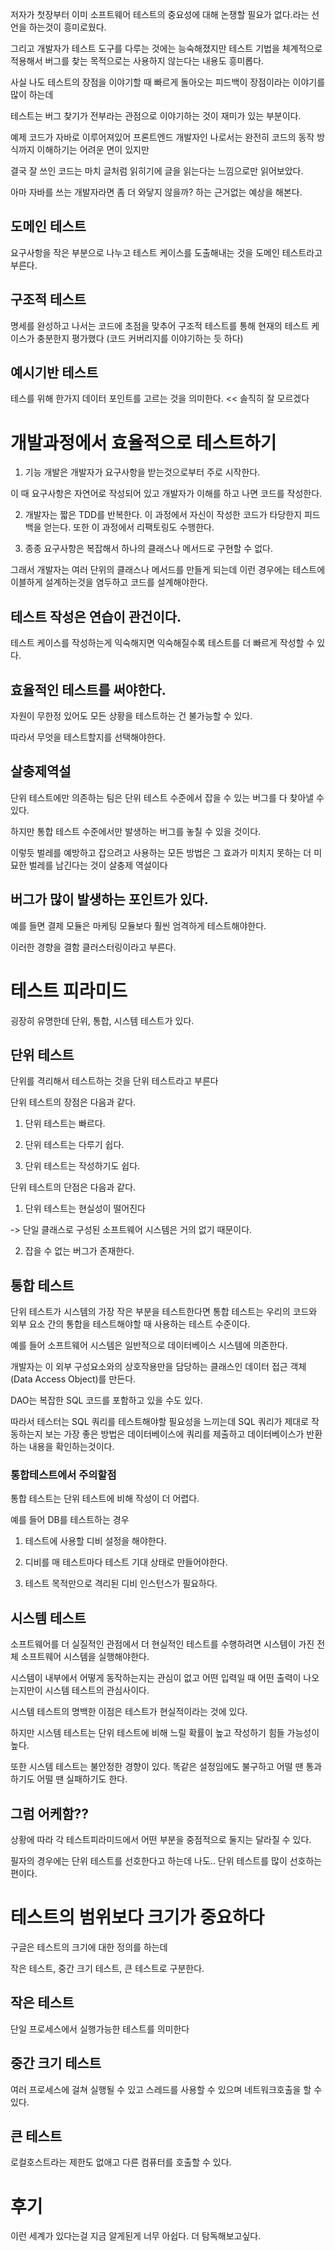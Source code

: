 저자가 첫장부터 이미 소프트웨어 테스트의 중요성에 대해 논쟁할 필요가 없다.라는 선언을 하는것이 흥미로웠다.

그리고 개발자가 테스트 도구를 다루는 것에는 능숙해졌지만 테스트 기법을 체계적으로 적용해서 버그를 찾는 목적으로는 사용하지 않는다는 내용도 흥미롭다.

사실 나도 테스트의 장점을 이야기할 때 빠르게 돌아오는 피드백이 장점이라는 이야기를 많이 하는데

테스트는 버그 찾기가 전부라는 관점으로 이야기하는 것이 재미가 있는 부분이다.

예제 코드가 자바로 이루어져있어 프론트엔드 개발자인 나로서는 완전히 코드의 동작 방식까지 이해하기는 어려운 면이 있지만

결국 잘 쓰인 코드는 마치 글처럼 읽히기에 글을 읽는다는 느낌으로만 읽어보았다.

아마 자바를 쓰는 개발자라면 좀 더 와닿지 않을까? 하는 근거없는 예상을 해본다.

## 도메인 테스트

요구사항을 작은 부분으로 나누고 테스트 케이스를 도출해내는 것을 도메인 테스트라고 부른다.

## 구조적 테스트

명세를 완성하고 나서는 코드에 초점을 맞추어 구조적 테스트를 통해 현재의 테스트 케이스가 충분한지 평가했다 (코드 커버리지를 이야기하는 듯 하다)

## 예시기반 테스트

테스를 위해 한가지 데이터 포인트를 고르는 것을 의미한다. << 솔직히 잘 모르겠다



# 개발과정에서 효율적으로 테스트하기

1. 기능 개발은 개발자가 요구사항을 받는것으로부터 주로 시작한다.

이 때 요구사항은 자연어로 작성되어 있고 개발자가 이해를 하고 나면 코드를 작성한다.

2. 개발자는 짧은 TDD를 반복한다. 이 과정에서 자신이 작성한 코드가 타당한지 피드백을 얻는다. 또한 이 과정에서 리팩토링도 수행한다.

3. 종종 요구사항은 복잡해서 하나의 클래스나 메서드로 구현할 수 없다.

그래서 개발자는 여러 단위의 클래스나 메서드를 만들게 되는데 이런 경우에는 테스트에이블하게 설계하는것을 염두하고 코드를 설계해야한다.

## 테스트 작성은 연습이 관건이다.

테스트 케이스를 작성하는게 익숙해지면 익숙해질수록 테스트를 더 빠르게 작성할 수 있다.


## 효율적인 테스트를 써야한다.

자원이 무한정 있어도 모든 상황을 테스트하는 건 불가능할 수 있다.

따라서 무엇을 테스트할지를 선택해야한다.

## 살충제역설

단위 테스트에만 의존하는 팀은 단위 테스트 수준에서 잡을 수 있는 버그를 다 찾아낼 수 있다.

하지만 통합 테스트 수준에서만 발생하는 버그를 놓칠 수 있을 것이다.

이렇듯 벌레를 예방하고 잡으려고 사용하는 모든 방법은 그 효과가 미치지 못하는 더 미묘한 벌레를 남긴다는 것이 살충제 역설이다

## 버그가 많이 발생하는 포인트가 있다.

예를 들면 결제 모듈은 마케팅 모듈보다 훨씬 엄격하게 테스트해야한다.

이러한 경향을 결함 클러스터링이라고 부른다.

# 테스트 피라미드

굉장히 유명한데 단위, 통합, 시스템 테스트가 있다.

## 단위 테스트

단위를 격리해서 테스트하는 것을 단위 테스트라고 부른다

단위 테스트의 장점은 다음과 같다.

1. 단위 테스트는 빠르다.

2. 단위 테스트는 다루기 쉽다.

3. 단위 테스트는 작성하기도 쉽다.

단위 테스트의 단점은 다음과 같다.

1. 단위 테스트는 현실성이 떨어진다

-> 단일 클래스로 구성된 소프트웨어 시스템은 거의 없기 때문이다.

2. 잡을 수 없는 버그가 존재한다.

## 통합 테스트

단위 테스트가 시스템의 가장 작은 부분을 테스트한다면 통합 테스트는 우리의 코드와 외부 요소 간의 통합을 테스트해야할 때 사용하는 테스트 수준이다.

예를 들어 소프트웨어 시스템은 일반적으로 데이터베이스 시스템에 의존한다.

개발자는 이 외부 구성요소와의 상호작용만을 담당하는 클래스인 데이터 접근 객체 (Data Access Object)를 만든다.

DAO는 복잡한 SQL 코드를 포함하고 있을 수도 있다.

따라서 테스터는 SQL 쿼리를 테스트해야할 필요성을 느끼는데 SQL 쿼리가 제대로 작동하는지 보는 가장 좋은 방법은 데이터베이스에 쿼리를 제출하고 데이터베이스가 반환하는 내용을 확인하는것이다.

### 통합테스트에서 주의할점

통합 테스트는 단위 테스트에 비해 작성이 더 어렵다.

예를 들어 DB를 테스트하는 경우

1. 테스트에 사용할 디비 설정을 해야한다.

2. 디비를 매 테스트마다 테스트 기대 상태로 만들어야한다.

3. 테스트 목적만으로 격리된 디비 인스턴스가 필요하다.

## 시스템 테스트

소프트웨어를 더 실질적인 관점에서 더 현실적인 테스트를 수행하려면 시스템이 가진 전체 소프트웨어 시스템을 실행해야한다.

시스템이 내부에서 어떻게 동작하는지는 관심이 없고 어떤 입력일 때 어떤 출력이 나오는지만이 시스템 테스트의 관심사이다.

시스템 테스트의 명백한 이점은 테스트가 현실적이라는 것에 있다.

하지만 시스템 테스트는 단위 테스트에 비해 느릴 확률이 높고 작성하기 힘들 가능성이 높다.

또한 시스템 테스트는 불안정한 경향이 있다. 똑같은 설정임에도 불구하고 어떨 땐 통과하기도 어떨 땐 실패하기도 한다.

## 그럼 어케함??

상황에 따라 각 테스트피라미드에서 어떤 부분을 중점적으로 둘지는 달라질 수 있다.

필자의 경우에는 단위 테스트를 선호한다고 하는데 나도.. 단위 테스트를 많이 선호하는 편이다.

# 테스트의 범위보다 크기가 중요하다

구글은 테스트의 크기에 대한 정의를 하는데

작은 테스트, 중간 크기 테스트, 큰 테스트로 구분한다.

## 작은 테스트

단일 프로세스에서 실행가능한 테스트를 의미한다

## 중간 크기 테스트

여러 프로세스에 걸쳐 실행될 수 있고 스레드를 사용할 수 있으며 네트워크호출을 할 수 있다.

## 큰 테스트

로컬호스트라는 제한도 없애고 다른 컴퓨터를 호출할 수 있다.

# 후기

이런 세계가 있다는걸 지금 알게된게 너무 아쉽다. 더 탐독해보고싶다.